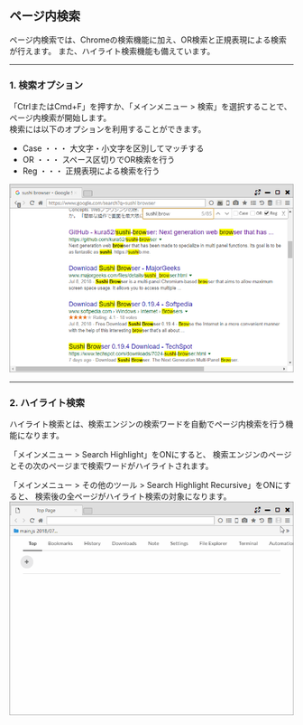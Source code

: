 ## ページ内検索

ページ内検索では、Chromeの検索機能に加え、OR検索と正規表現による検索が行えます。
また、ハイライト検索機能も備えています。

*********

### 1. 検索オプション

「CtrlまたはCmd+F」を押すか、「メインメニュー > 検索」を選択することで、ページ内検索が開始します。  
検索には以下のオプションを利用することができます。

- Case ・・・ 大文字・小文字を区別してマッチする
- OR ・・・ スペース区切りでOR検索を行う
- Reg ・・・ 正規表現による検索を行う

![find-in-page](img/find-in-page.png)

*********

### 2. ハイライト検索

ハイライト検索とは、検索エンジンの検索ワードを自動でページ内検索を行う機能になります。

「メインメニュー > Search Highlight」をONにすると、
検索エンジンのページとその次のページまで検索ワードがハイライトされます。

「メインメニュー > その他のツール > Search Highlight Recursive」をONにすると、
検索後の全ページがハイライト検索の対象になります。
![find-in-page-search-highlight](img/find-in-page-search-highlight.gif)
